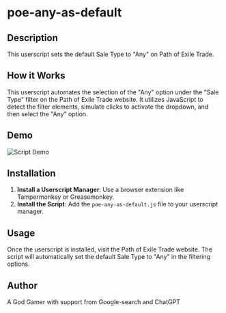 # poe-any-as-default

## Description
This userscript sets the default Sale Type to "Any" on Path of Exile Trade.

## How it Works
This userscript automates the selection of the "Any" option under the "Sale Type" filter on the Path of Exile Trade website. It utilizes JavaScript to detect the filter elements, simulate clicks to activate the dropdown, and then select the "Any" option.

## Demo
<img src="https://i.imgur.com/CBS0BTK.gif" alt="Script Demo">

## Installation
1. **Install a Userscript Manager**: Use a browser extension like Tampermonkey or Greasemonkey.
2. **Install the Script**: Add the `poe-any-as-default.js` file to your userscript manager.

## Usage
Once the userscript is installed, visit the Path of Exile Trade website. The script will automatically set the default Sale Type to "Any" in the filtering options.

## Author
A God Gamer with support from Google-search and ChatGPT
